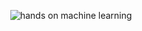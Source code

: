 <p align="center">
  <img src="https://i.postimg.cc/KY0RrFpM/ml-er.png" alt="hands on machine learning">
</p>